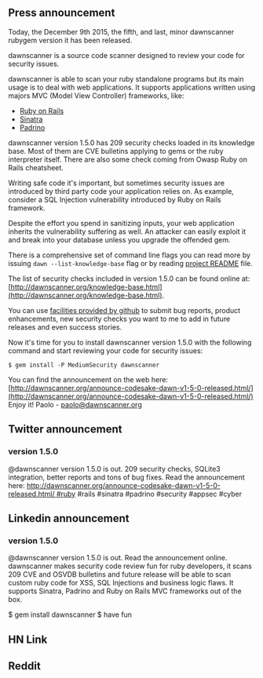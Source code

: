 ## Press announcement

Today, the December 9th 2015, the fifth, and last, minor dawnscanner rubygem
version it has been released.

dawnscanner is a source code scanner designed to review your code for
security issues.

dawnscanner is able to scan your ruby standalone programs but its main usage
is to deal with web applications. It supports applications written using majors
MVC (Model View Controller) frameworks, like:

* [Ruby on Rails](http://rubyonrails.org)
* [Sinatra](http://www.sinatrarb.com)
* [Padrino](http://www.padrinorb.com)

dawnscanner version 1.5.0 has 209 security checks loaded in its knowledge
base. Most of them are CVE bulletins applying to gems or the ruby interpreter
itself. There are also some check coming from Owasp Ruby on Rails cheatsheet.

Writing safe code it's important, but sometimes security issues are introduced
by third party code your application relies on. As example, consider a SQL
Injection vulnerability introduced by Ruby on Rails framework.

Despite the effort you spend in sanitizing inputs, your web application
inherits the vulnerability suffering as well. An attacker can easily exploit it
and break into your database unless you upgrade the offended gem.

There is a comprehensive set of command line flags you can read more by issuing
```dawn --list-knowledge-base``` flag or by reading [project
README](https://github.com/codesake/codesake-dawn/raw/master/README.md) file.

The list of security checks included in version 1.5.0 can be found online at:
[http://dawnscanner.org/knowledge-base.html](http://dawnscanner.org/knowledge-base.html).

You can use [facilities provided by
github](https://github.com/thesp0nge/dawnscanner/issues) to submit bug
reports, product enhancements, new security checks you want to me to add in
future releases and even success stories.

Now it's time for you to install dawnscanner version 1.5.0 with the
following command and start reviewing your code for security issues:

```
$ gem install -P MediumSecurity dawnscanner
```

You can find the announcement on the web here: [http://dawnscanner.org/announce-codesake-dawn-v1-5-0-released.html/](http://dawnscanner.org/announce-codesake-dawn-v1-5-0-released.html/)
Enjoy it!
Paolo - paolo@dawnscanner.org

## Twitter announcement

### version 1.5.0
@dawnscanner version 1.5.0 is out. 209 security checks, SQLite3 integration, better reports and tons of bug fixes. Read the announcement here: http://dawnscanner.org/announce-codesake-dawn-v1-5-0-released.html/ #ruby #rails #sinatra #padrino #security #appsec #cyber

## Linkedin announcement

### version 1.5.0
@dawnscanner version 1.5.0 is out. Read the announcement online. dawnscanner makes security code review fun for ruby developers, it scans 209 CVE and OSVDB bulletins and future release will be able to scan custom ruby code for XSS, SQL Injections and business logic flaws. It supports Sinatra, Padrino and Ruby on Rails MVC frameworks out of the box.

$ gem install dawnscanner
$ have fun

## HN Link
## Reddit
